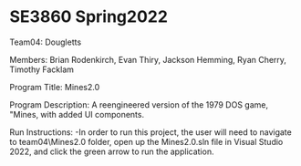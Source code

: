 # SE3860 Spring2022

Team04: Dougletts 

Members: Brian Rodenkirch, Evan Thiry, Jackson Hemming, Ryan Cherry, Timothy Facklam 

Program Title: Mines2.0

Program Description: A reengineered version of the 1979 DOS game, "Mines, with added UI components.
 
Run Instructions: 
-In order to run this project, the user will need to navigate to team04\Mines2.0 folder, open up the Mines2.0.sln file in Visual Studio 2022, and click the green arrow to run the application. 